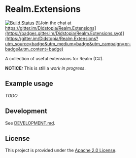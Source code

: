 # Realm.Extensions
[![Build Status](https://travis-ci.org/Didstopia/Realm.Extensions.svg?branch=master)](https://travis-ci.org/Didstopia/Realm.Extensions)
[![Join the chat at https://gitter.im/Didstopia/Realm.Extensions](https://badges.gitter.im/Didstopia/Realm.Extensions.svg)](https://gitter.im/Didstopia/Realm.Extensions?utm_source=badge&utm_medium=badge&utm_campaign=pr-badge&utm_content=badge)

A collection of useful extensions for Realm (C#).

**NOTICE:** This is still a _work in progress_.

## Example usage

_TODO_

## Development

See [DEVELOPMENT.md](https://github.com/Didstopia/Realm.Extensions/blob/master/DEVELOPMENT.md).

## License

This project is provided under the [Apache 2.0 License](https://github.com/Didstopia/Realm.Extensions/blob/master/LICENSE.md).
